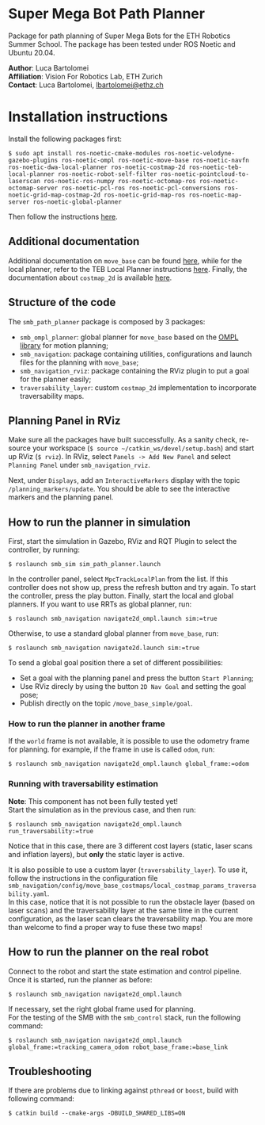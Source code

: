 # Super Mega Bot Path Planner

Package for path planning of Super Mega Bots for the ETH Robotics Summer School. 
The package has been tested under ROS Noetic and Ubuntu 20.04.

__Author__: Luca Bartolomei  
__Affiliation__: Vision For Robotics Lab, ETH Zurich  
__Contact__: Luca Bartolomei, lbartolomei@ethz.ch  

# Installation instructions  
Install the following packages first:
```
$ sudo apt install ros-noetic-cmake-modules ros-noetic-velodyne-gazebo-plugins ros-noetic-ompl ros-noetic-move-base ros-noetic-navfn ros-noetic-dwa-local-planner ros-noetic-costmap-2d ros-noetic-teb-local-planner ros-noetic-robot-self-filter ros-noetic-pointcloud-to-laserscan ros-noetic-ros-numpy ros-noetic-octomap-ros ros-noetic-octomap-server ros-noetic-pcl-ros ros-noetic-pcl-conversions ros-noetic-grid-map-costmap-2d ros-noetic-grid-map-ros ros-noetic-map-server ros-noetic-global-planner
```
Then follow the instructions [here](https://github.com/ETHZ-RobotX/SMB_dev).

## Additional documentation
Additional documentation on `move_base` can be found [here](https://wiki.ros.org/move_base), while for the local planner, refer to the TEB Local Planner instructions [here](https://wiki.ros.org/teb_local_planner). Finally, the documentation about `costmap_2d` is available [here](https://wiki.ros.org/costmap_2d).

## Structure of the code
The `smb_path_planner` package is composed by 3 packages:
* `smb_ompl_planner`: global planner for `move_base` based on the [OMPL library](http://ompl.kavrakilab.org/) for motion planning;
* `smb_navigation`: package containing utilities, configurations and launch files for the planning with `move_base`;
* `smb_navigation_rviz`: package containing the RViz plugin to put a goal for the planner easily;
* `traversability_layer`: custom `costmap_2d` implementation to incorporate traversability maps.

## Planning Panel in RViz
Make sure all the packages have built successfully. As a sanity check, re-source your workspace (`$ source ~/catkin_ws/devel/setup.bash`) and start up RViz (`$ rviz`). In RViz, select `Panels -> Add New Panel` and select `Planning Panel` under `smb_navigation_rviz`.

Next, under `Displays`, add an `InteractiveMarkers` display with the topic `/planning_markers/update`. You should be able to see the interactive markers and the planning panel.

## How to run the planner in simulation
First, start the simulation in Gazebo, RViz and RQT Plugin to select the 
controller, by running:
```
$ roslaunch smb_sim sim_path_planner.launch
```
In the controller panel, select `MpcTrackLocalPlan` from the list. If this controller does not show up, press the refresh button and try again. To start the controller, press the play button. Finally, start the local and global planners. If you want to use RRTs as global planner, run:
```
$ roslaunch smb_navigation navigate2d_ompl.launch sim:=true
```  
Otherwise, to use a standard global planner from `move_base`, run:
```
$ roslaunch smb_navigation navigate2d.launch sim:=true
```  
To send a global goal position there a set of different possibilities:
* Set a goal with the planning panel and press the button `Start Planning`;
* Use RViz direcly by using the button `2D Nav Goal` and setting the goal pose;
* Publish directly on the topic `/move_base_simple/goal`.  

### How to run the planner in another frame
If the `world` frame is not available, it is possible to use the odometry frame for planning. for example, if the frame in use is called `odom`, run:
```
$ roslaunch smb_navigation navigate2d_ompl.launch global_frame:=odom
```  

### Running with traversability estimation
**Note**: This component has not been fully tested yet!  
Start the simulation as in the previous case, and then run:
```
$ roslaunch smb_navigation navigate2d_ompl.launch run_traversability:=true
```
Notice that in this case, there are 3 different cost layers (static, laser scans and inflation layers), but **only** the static layer is active. 

It is also possible to use a custom layer (`traversability_layer`). To use it, follow the instructions in the configuration file `smb_navigation/config/move_base_costmaps/local_costmap_params_traversability.yaml`.  
In this case, notice that it is not possible to run the obstacle layer (based on laser scans) and the traversability layer at the same time in the current configuration, as the laser scan clears the traversability map. You are more than welcome to find a proper way to fuse these two maps!

## How to run the planner on the real robot
Connect to the robot and start the state estimation and control pipeline. Once it is started, run the planner as before:
```
$ roslaunch smb_navigation navigate2d_ompl.launch
```  
If necessary, set the right global frame used for planning.  
For the testing of the SMB with the `smb_control` stack, run the following command:
```
$ roslaunch smb_navigation navigate2d_ompl.launch global_frame:=tracking_camera_odom robot_base_frame:=base_link
```


## Troubleshooting
If there are problems due to linking against `pthread` or `boost`, build with following command:
```
$ catkin build --cmake-args -DBUILD_SHARED_LIBS=ON
```

